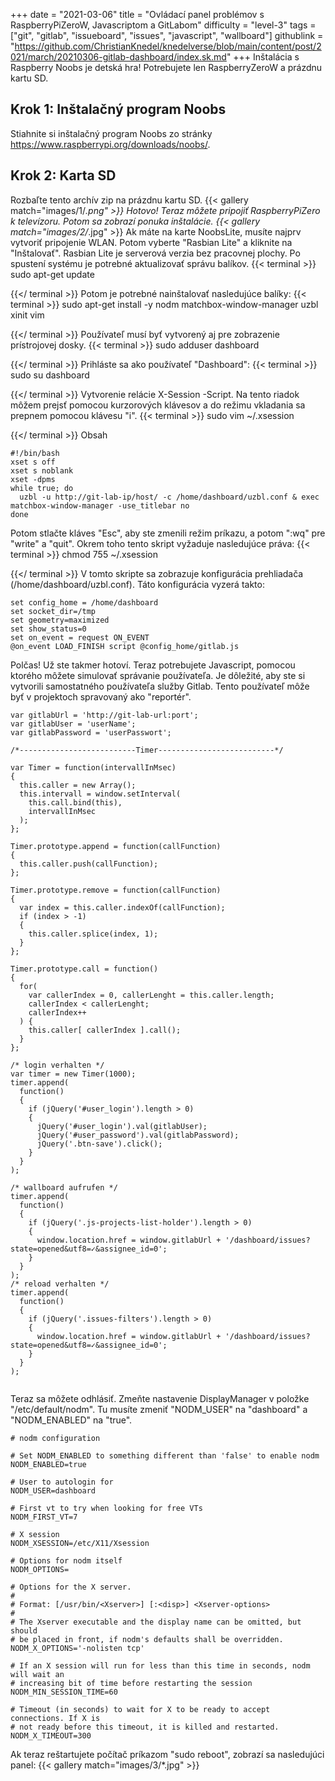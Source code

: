 +++
date = "2021-03-06"
title = "Ovládací panel problémov s RaspberryPiZeroW, Javascriptom a GitLabom"
difficulty = "level-3"
tags = ["git", "gitlab", "issueboard", "issues", "javascript", "wallboard"]
githublink = "https://github.com/ChristianKnedel/knedelverse/blob/main/content/post/2021/march/20210306-gitlab-dashboard/index.sk.md"
+++
Inštalácia s Raspberry Noobs je detská hra! Potrebujete len RaspberryZeroW a prázdnu kartu SD.
## Krok 1: Inštalačný program Noobs
Stiahnite si inštalačný program Noobs zo stránky https://www.raspberrypi.org/downloads/noobs/.
## Krok 2: Karta SD
Rozbaľte tento archív zip na prázdnu kartu SD.
{{< gallery match="images/1/*.png" >}}
Hotovo! Teraz môžete pripojiť RaspberryPiZero k televízoru. Potom sa zobrazí ponuka inštalácie.
{{< gallery match="images/2/*.jpg" >}}
Ak máte na karte NoobsLite, musíte najprv vytvoriť pripojenie WLAN. Potom vyberte "Rasbian Lite" a kliknite na "Inštalovať". Rasbian Lite je serverová verzia bez pracovnej plochy. Po spustení systému je potrebné aktualizovať správu balíkov.
{{< terminal >}}
sudo apt-get update

{{</ terminal >}}
Potom je potrebné nainštalovať nasledujúce balíky:
{{< terminal >}}
sudo apt-get install -y nodm matchbox-window-manager uzbl xinit vim

{{</ terminal >}}
Používateľ musí byť vytvorený aj pre zobrazenie prístrojovej dosky.
{{< terminal >}}
sudo adduser dashboard

{{</ terminal >}}
Prihláste sa ako používateľ "Dashboard":
{{< terminal >}}
sudo su dashboard

{{</ terminal >}}
Vytvorenie relácie X-Session -Script. Na tento riadok môžem prejsť pomocou kurzorových klávesov a do režimu vkladania sa prepnem pomocou klávesu "i".
{{< terminal >}}
sudo vim ~/.xsession

{{</ terminal >}}
Obsah
```
#!/bin/bash 
xset s off 
xset s noblank 
xset -dpms 
while true; do 
  uzbl -u http://git-lab-ip/host/ -c /home/dashboard/uzbl.conf & exec matchbox-window-manager -use_titlebar no
done

```
Potom stlačte kláves "Esc", aby ste zmenili režim príkazu, a potom ":wq" pre "write" a "quit". Okrem toho tento skript vyžaduje nasledujúce práva:
{{< terminal >}}
chmod 755 ~/.xsession

{{</ terminal >}}
V tomto skripte sa zobrazuje konfigurácia prehliadača (/home/dashboard/uzbl.conf). Táto konfigurácia vyzerá takto:
```
set config_home = /home/dashboard 
set socket_dir=/tmp 
set geometry=maximized 
set show_status=0 
set on_event = request ON_EVENT 
@on_event LOAD_FINISH script @config_home/gitlab.js

```
Polčas! Už ste takmer hotoví. Teraz potrebujete Javascript, pomocou ktorého môžete simulovať správanie používateľa. Je dôležité, aby ste si vytvorili samostatného používateľa služby Gitlab. Tento používateľ môže byť v projektoch spravovaný ako "reportér".
```
var gitlabUrl = 'http://git-lab-url:port';
var gitlabUser = 'userName';
var gitlabPassword = 'userPasswort';

/*--------------------------Timer--------------------------*/

var Timer = function(intervallInMsec)
{
  this.caller = new Array();
  this.intervall = window.setInterval(
    this.call.bind(this),
    intervallInMsec
  );
};

Timer.prototype.append = function(callFunction)
{
  this.caller.push(callFunction);
};

Timer.prototype.remove = function(callFunction)
{
  var index = this.caller.indexOf(callFunction);
  if (index > -1) 
  {
    this.caller.splice(index, 1);
  }
};

Timer.prototype.call = function()
{
  for(
    var callerIndex = 0, callerLenght = this.caller.length;
    callerIndex < callerLenght;
    callerIndex++
  ) {
    this.caller[ callerIndex ].call();
  }
};

/* login verhalten */
var timer = new Timer(1000);
timer.append(
  function()
  {
    if (jQuery('#user_login').length > 0)
    {
      jQuery('#user_login').val(gitlabUser);
      jQuery('#user_password').val(gitlabPassword);
      jQuery('.btn-save').click();
    }
  }
);

/* wallboard aufrufen */
timer.append(
  function()
  {
    if (jQuery('.js-projects-list-holder').length > 0)
    {
      window.location.href = window.gitlabUrl + '/dashboard/issues?state=opened&utf8=✓&assignee_id=0';
    }
  }
);
/* reload verhalten */
timer.append(
  function()
  {
    if (jQuery('.issues-filters').length > 0)
    {
      window.location.href = window.gitlabUrl + '/dashboard/issues?state=opened&utf8=✓&assignee_id=0';
    }
  }
);


```
Teraz sa môžete odhlásiť. Zmeňte nastavenie DisplayManager v položke "/etc/default/nodm". Tu musíte zmeniť "NODM_USER" na "dashboard" a "NODM_ENABLED" na "true".
```
# nodm configuration

# Set NODM_ENABLED to something different than 'false' to enable nodm
NODM_ENABLED=true

# User to autologin for
NODM_USER=dashboard

# First vt to try when looking for free VTs
NODM_FIRST_VT=7

# X session
NODM_XSESSION=/etc/X11/Xsession

# Options for nodm itself
NODM_OPTIONS=

# Options for the X server.
#
# Format: [/usr/bin/<Xserver>] [:<disp>] <Xserver-options>
#
# The Xserver executable and the display name can be omitted, but should
# be placed in front, if nodm's defaults shall be overridden.
NODM_X_OPTIONS='-nolisten tcp'

# If an X session will run for less than this time in seconds, nodm will wait an
# increasing bit of time before restarting the session
NODM_MIN_SESSION_TIME=60

# Timeout (in seconds) to wait for X to be ready to accept connections. If X is
# not ready before this timeout, it is killed and restarted.
NODM_X_TIMEOUT=300

```
Ak teraz reštartujete počítač príkazom "sudo reboot", zobrazí sa nasledujúci panel:
{{< gallery match="images/3/*.jpg" >}}